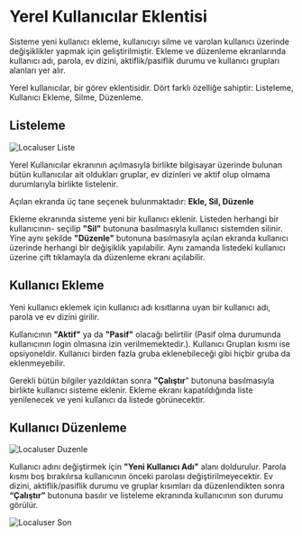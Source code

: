 # Yerel Kullanıcılar Eklentisi

Sisteme yeni kullanıcı ekleme, kullanıcıyı silme ve varolan kullanıcı üzerinde değişiklikler yapmak için geliştirilmiştir. Ekleme ve düzenleme ekranlarında kullanıcı adı, parola, ev dizini, aktiflik/pasiflik durumu ve kullanıcı grupları alanları yer alır.

Yerel kullanıcılar, bir görev eklentisidir. Dört farklı özelliğe sahiptir: Listeleme, Kullanıcı Ekleme, Silme, Düzenleme.

## Listeleme

![Localuser Liste](https://github.com/Pardus-LiderAhenk/lider-ahenk-docs/blob/master/1.0.0/images/localuser-liste.png)

Yerel Kullanıcılar ekranının açılmasıyla birlikte bilgisayar üzerinde bulunan bütün kullanıcılar ait oldukları gruplar, ev dizinleri ve aktif olup olmama durumlarıyla birlikte listelenir.

Açılan ekranda üç tane seçenek bulunmaktadır: **Ekle, Sil, Düzenle**

Ekleme ekranında sisteme yeni bir kullanıcı eklenir. Listeden herhangi bir kullanıcının- seçilip **"Sil"** butonuna basılmasıyla kullanıcı sistemden silinir. Yine aynı şekilde **"Düzenle"** butonuna basılmasıyla açılan ekranda kullanıcı üzerinde herhangi bir değişiklik yapılabilir. Aynı zamanda listedeki kullanıcı üzerine çift tıklamayla da düzenleme ekranı açılabilir.

## Kullanıcı Ekleme

Yeni kullanıcı eklemek için kullanıcı adı kısıtlarına uyan bir kullanıcı adı, parola ve ev dizini girilir.

Kullanıcının **"Aktif"** ya da **"Pasif"** olacağı belirtilir (Pasif olma durumunda kullanıcının login olmasına izin verilmemektedir.). Kullanıcı Grupları kısmı ise opsiyoneldir. Kullanıcı birden fazla gruba eklenebileceği gibi hiçbir gruba da eklenmeyebilir.

Gerekli bütün bilgiler yazıldıktan sonra **"Çalıştır**" butonuna basılmasıyla   birlikte kullanıcı sisteme eklenir. Ekleme ekranı kapatıldığında liste yenilenecek ve yeni kullanıcı da listede görünecektir.

## Kullanıcı Düzenleme

![Localuser Duzenle](https://github.com/Pardus-LiderAhenk/lider-ahenk-docs/blob/master/1.0.0/images/localuser-duzenle.png)

Kullanıcı adını değiştirmek için **"Yeni Kullanıcı Adı"** alanı doldurulur. Parola kısmı boş bırakılırsa kullanıcının önceki parolası değiştirilmeyecektir. Ev dizini, aktiflik/pasiflik durumu ve gruplar kısımları da düzenlendikten sonra **“Çalıştır”** butonuna basılır ve listeleme ekranında kullanıcının son durumu görülür.

![Localuser Son](https://github.com/Pardus-LiderAhenk/lider-ahenk-docs/blob/master/1.0.0/images/localuser-son.png)
